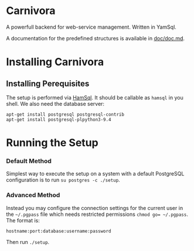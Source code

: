 Carnivora
=========

A powerfull backend for web-service management. Written in YamSql.

A documentation for the predefined structures is available in [doc/doc.md](doc/doc.md).

# Installing Carnivora

## Installing Perequisites

The setup is performed via [HamSql](https://github.com/qua-bla/hamsql). It should be callable as `hamsql` in you shell. We also need the database server:

    apt-get install postgresql postgresql-contrib
    apt-get install postgresql-plpython3-9.4

# Running the Setup

### Default Method

Simplest way to execute the setup on a system with a default PostgreSQL configuration is to run `su postgres -c ./setup`.

### Advanced Method

Instead you may configure the connection settings for the current user in the `~/.pgpass` file which needs restricted permissions `chmod go= ~/.pgpass`. The format is:

    hostname:port:database:username:password

Then run `./setup`.
